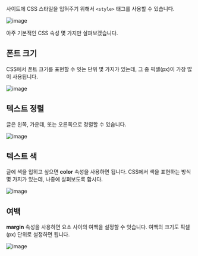 사이트에 CSS 스타일을 입혀주기 위해서 `<style>` 태그를 사용할 수 있습니다.

![image](https://user-images.githubusercontent.com/64893709/131237953-2cb5190d-7968-425e-b729-38bc60e66894.png)

아주 기본적인 CSS 속성 몇 가지만 살펴보겠습니다.

## 폰트 크기

CSS에서 폰트 크기를 표현할 수 잇는 단위 몇 가지가 있는데, 그 중 픽셀(px)이 가장 많이 사용됩니다.

![image](https://user-images.githubusercontent.com/64893709/131237972-ae114501-0437-4b5d-b69d-fe9af1aef419.png)

## 텍스트 정렬

글은 왼쪽, 가운데, 또는 오른쪽으로 정렬할 수 있습니다.

![image](https://user-images.githubusercontent.com/64893709/131237985-be9ad20a-631f-4ae9-85d8-b7895f20431a.png)

## 텍스트 색

글에 색을 입히고 싶으면 **color** 속성을 사용하면 됩니다. CSS에서 색을 표현하는 방식 몇 가지가 있는데, 나중에 살펴보도록 합시다.

![image](https://user-images.githubusercontent.com/64893709/131238007-590874fb-7c48-4b00-b0cd-727813ed57d1.png)

## 여백

**margin** 속성을 사용하면 요소 사이의 여백을 설정할 수 잇습니다. 여백의 크기도 픽셀(px) 단위로 설정하면 됩니다.

![image](https://user-images.githubusercontent.com/64893709/131238023-bb0ef6bb-8f12-4a77-a062-c18bf21b5f3f.png)

